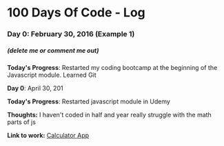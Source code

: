 # 100 Days Of Code - Log

### Day 0: February 30, 2016 (Example 1)
##### (delete me or comment me out)

**Today's Progress**: Restarted my coding bootcamp at the beginning of the Javascript module.  Learned Git

**Day 0**: April 30, 201 

**Today's Progress**: Restarted javascript module in Udemy

**Thoughts:** I haven't coded in half and year really struggle with the math parts of js

**Link to work:** [Calculator App](http://www.example.com)